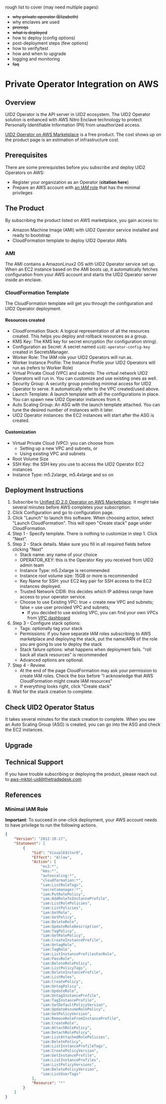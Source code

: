 rough list to cover (may need multiple pages):
- ~~why private operator (Elizabeth)~~
- why enclaves are used
- ~~prereqs~~
- ~~what is deployed~~
- how to deploy (config options)
- post-deployment steps (few options)
- how to verify/test
- how and when to upgrade
- logging and monitoring
- ~~faq~~





# Private Operator Integration on AWS



## Overview

UID2 Operator is the API server in UID2 ecosystem. The UID2 Operator solution is enhanced with AWS Nitro Enclave technology to protect Personally Identifiable Information (PII) from unauthorized access.

[UID2 Operator on AWS Marketplace](https://aws.amazon.com/marketplace/pp/prodview-wdbccsarov5la) is a free product. The cost shows up on the product page is an estimation of infrastructure cost.

## Prerequisites

There are some prerequisites before you subscribe and deploy UID2 Operators on AWS:

- Register your organization as an Operator (**citation here**)
- Prepare an AWS account with [an IAM role](#minimal-iam-role) that has the minimal privileges

## The Product

By subscribing the product listed on AWS marketplace, you gain access to:

- Amazon Machine Image (AMI) with UID2 Operator service installed and ready to bootstrap
- CloudFormation template to deploy UID2 Operator AMIs

### AMI

The AMI contains a AmazonLinux2 OS with UID2 Operator service set up. When an EC2 instance based on the AMI boots up, it automatically fetches configuration from your AWS account and starts the UID2 Operator server inside an enclave.

### CloudFormation Template

The CloudFormation template will get you through the configuration and UID2 Operator deployment.

#### Resources created

- CloudFormation Stack: A logical representation of all the resources created. This helps you deploy and rollback resources as a group.
- KMS Key: The KMS key for secret encryption (for configuration string).
- Configuration as Secret: A secret named `uid2-operator-config-key` created in SecretsManager.
- Worker Role: The IAM role your UID2 Operators will run as.
- Worker Instance Profile: The Instance Profile your UID2 Operators will run as (refers to Worker Role)
- Virtual Private Cloud (VPC) and subnets: The virtual network UID2 Operators will run in. You can customize and use existing ones as well.
- Security Group: A security group providing minimal access for UID2 Operator to serve. It automatically refer to the VPC created/used above.
- Launch Template: A launch template with all the configurations in place. You can spawn new UID2 Operator instances from it.
- Auto Scaling Group: An ASG with the launch template attached. You can tune the desired number of instances with it later.
- UID2 Operator instances: the EC2 instances will start after the ASG is created.

#### Customization

- Virtual Private Cloud (VPC): you can choose from
  - Setting up a new VPC and subnets, or 
  - Using existing VPC and subnets
- Root Volume Size
- SSH Key: the SSH key you use to access the UID2 Operator EC2 instances
- Instance Type: m5.2xlarge, m5.4xlarge and so on

## Deployment Instructions

1. Subscribe to [Unified ID 2.0 Operator on AWS Marketplace](https://aws.amazon.com/marketplace/pp/prodview-wdbccsarov5la). It might take several minutes before AWS completes your subscription.
2. Click Configuration and go to configuration page.
3. Click "Launch" to launch this software. When choosing action, select "Launch CloudFormation". This will open "Create stack" page under CloudFormation.
4. Step 1 - Specify template. There is nothing to customize in step 1. Click "Next".
5. Step 2 - Stack details. Make sure you fill in all required fields before clicking "Next"
   - Stack name: any name of your choice
   - OPERATOR_KEY: this is the Operator Key you received from UID2 admin team
   - Instance Type: m5.2xlarge is recommended
   - Instance root volume size: 15GB or more is recommended
   - Key Name for SSH: your EC2 key pair for SSH access to the EC2 instances deployed.
   - Trusted Network CIDR: this decides which IP address range have access to your operator service.
   - Choose to use Existing VPC: true = create new VPC and subnets; false = use user provided VPC and subnets;
     - If you decided to use existing VPC, you can find your own VPCs from [VPC dashboard](https://console.aws.amazon.com/vpc/home)
6. Step 3 - Configure stack options:
   - Tags: optionally tag your stack
   - Permissions: if you have separate IAM roles subscribing to AWS marketplace and deploying the stack, put the name/ARN of the role you are going to use to deploy the stack
   - Stack failure options: what happens when deployment fails. "roll back all stack resources" is recommended
   - Advanced options are optional.
7. Step 4 - Review. 
   - At the end of the page CloudFormation may ask your permission to create IAM roles. Check the box before "I acknowledge that AWS CloudFormation might create IAM resources"
   - If everything looks right, click "Create stack"
8. Wait for the stack creation to complete.

## Check UID2 Operator Status

It takes several minutes for the stack creation to complete. When you see an Auto Scaling Group (ASG) is created, you can go into the ASG and check the EC2 instances.



## Upgrade



## Technical Support

If you have trouble subscribing or deploying the product, please reach out to [aws-mktpl-uid@thetradedesk.com](mailto:aws-mktpl-uid@thetradedesk.com)

## References

### Minimal IAM Role

**Important**: To succeed in one-click deployment, your AWS account needs to have privilege to run the following actions.

```json
{
    "Version": "2012-10-17",
    "Statement": [
        {
            "Sid": "VisualEditor0",
            "Effect": "Allow",
            "Action": [
                "ec2:*",
                "kms:*",
                "autoscaling:*",
                "cloudformation:*",
                "iam:ListRoleTags",
                "secretsmanager:*",
                "iam:PutRolePolicy",
                "iam:AddRoleToInstanceProfile",
                "iam:ListRolePolicies",
                "iam:ListPolicies",
                "iam:GetRole",
                "iam:GetPolicy",
                "iam:DeleteRole",
                "iam:UpdateRoleDescription",
                "iam:TagPolicy",
                "iam:GetRolePolicy",
                "iam:CreateInstanceProfile",
                "iam:UntagRole",
                "iam:TagRole",
                "iam:ListInstanceProfilesForRole",
                "iam:PassRole",
                "iam:DeleteRolePolicy",
                "iam:ListPolicyTags",
                "iam:DeleteInstanceProfile",
                "iam:ListRoles",
                "iam:CreatePolicy",
                "iam:UntagPolicy",
                "iam:UpdateRole",
                "iam:UntagInstanceProfile",
                "iam:TagInstanceProfile",
                "iam:SetDefaultPolicyVersion",
                "iam:UpdateAssumeRolePolicy",
                "iam:GetPolicyVersion",
                "iam:RemoveRoleFromInstanceProfile",
                "iam:CreateRole",
                "iam:AttachRolePolicy",
                "iam:DetachRolePolicy",
                "iam:ListAttachedRolePolicies",
                "iam:DeletePolicy",
                "iam:ListInstanceProfileTags",
                "iam:CreatePolicyVersion",
                "iam:GetInstanceProfile",
                "iam:ListInstanceProfiles",
                "iam:ListPolicyVersions",
                "iam:DeletePolicyVersion",
                "iam:ListUserTags"
            ],
            "Resource": "*"
        }
    ]
}
```

